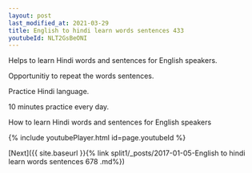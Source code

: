 ```yaml
---
layout: post
last_modified_at: 2021-03-29
title: English to hindi learn words sentences 433 
youtubeId: NLT2GsBeONI
---
```

 
 
Helps to learn Hindi words and sentences for English speakers.

Opportunitiy to repeat the words sentences. 

Practice Hindi language. 
 
10 minutes practice every day. 
 
How to learn Hindi words and sentences for English speakers 
 
{% include youtubePlayer.html id=page.youtubeId %}
 
 
[Next]({{ site.baseurl }}{% link  split1/_posts/2017-01-05-English to hindi learn words sentences 678 .md%})
 
